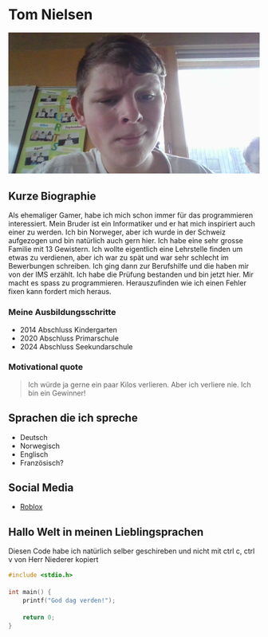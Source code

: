 # Tom Nielsen

![Tom Nielsen](../img/nito.jpg)

## Kurze Biographie

Als ehemaliger Gamer, habe ich mich schon immer für das programmieren interessiert. 
Mein Bruder ist ein Informatiker und er hat mich inspiriert auch einer zu werden.
Ich bin Norweger, aber ich wurde in der Schweiz aufgezogen und bin natürlich auch gern hier.
Ich habe eine sehr grosse Familie mit 13 Gewistern.
Ich wollte eigentlich eine Lehrstelle finden um etwas zu verdienen, aber ich war zu spät und war sehr schlecht im Bewerbungen schreiben. 
Ich ging dann zur Berufshilfe und die haben mir von der IMS erzählt. 
Ich habe die Prüfung bestanden und bin jetzt hier.
Mir macht es spass zu programmieren.
Herauszufinden wie ich einen Fehler fixen kann fordert mich heraus.

### Meine Ausbildungsschritte

- 2014 Abschluss Kindergarten
- 2020 Abschluss Primarschule
- 2024 Abschluss Seekundarschule

### Motivational quote

>Ich würde ja gerne ein paar Kilos verlieren.
Aber ich verliere nie. 
Ich bin ein Gewinner!

## Sprachen die ich spreche

- Deutsch
- Norwegisch
- Englisch
- Französisch?

## Social Media

- [Roblox](https://www.roblox.com/users/282713886/profile)

## Hallo Welt in meinen Lieblingsprachen
Diesen Code habe ich natürlich selber geschireben und nicht mit ctrl c, ctrl v von Herr Niederer kopiert 

```c
#include <stdio.h>

int main() {
    printf("God dag verden!");

    return 0;
}
```